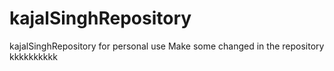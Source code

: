 # kajalSinghRepository
kajalSinghRepository for personal use
Make some changed in the repository
kkkkkkkkkk

